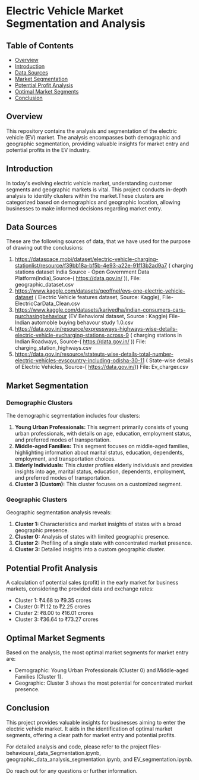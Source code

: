 # Electric Vehicle Market Segmentation and Analysis

## Table of Contents
- [Overview](#overview)
- [Introduction](#introduction)
- [Data Sources](#data-sources)
- [Market Segmentation](#market-segmentation)
- [Potential Profit Analysis](#potential-profit-analysis)
- [Optimal Market Segments](#optimal-market-segments)
- [Conclusion](#conclusion)

## Overview
This repository contains the analysis and segmentation of the electric vehicle (EV) market. The analysis encompasses both demographic and geographic segmentation, providing valuable insights for market entry and potential profits in the EV industry.

## Introduction
In today's evolving electric vehicle market, understanding customer segments and geographic markets is vital. This project conducts in-depth analysis to identify clusters within the market.These clusters are categorized based on demographics and geographic location, allowing businesses to make informed decisions regarding market entry.

## Data Sources
These are the following sources of data, that we have used for the purpose of drawing out the conclusions:
1. https://dataspace.mobi/dataset/electric-vehicle-charging-stationlist/resource/f39bb18a-bf5b-4e93-a22e-91f13b2ad9a7 ( charging stations dataset
India Source - Open Government Data Platform(India),Source-( https://data.gov.in/ )), File: geographic_dataset.csv
2. https://www.kaggle.com/datasets/geoffnel/evs-one-electric-vehicle-dataset ( Electric
Vehicle features dataset, Source: Kaggle), File-ElectricCarData_Clean.csv
3. https://www.kaggle.com/datasets/karivedha/indian-consumers-cars-purchasingbehaviour (EV Behavioral dataset, Source : Kaggle) File-Indian automoble buying behavour study 1.0.csv
4. https://data.gov.in/resource/expressways-highways-wise-details-electric-vehicle-evcharging-stations-across-9 ( charging stations in Indian Roadways, Source-(
https://data.gov.in/ )) File: charging_station_highways.csv
5. https://data.gov.in/resource/stateuts-wise-details-total-number-electric-vehicles-evscountry-including-odisha-30-11 ( State-wise details of Electric Vehicles, Source-(
https://data.gov.in/)) File: Ev_charger.csv


## Market Segmentation
### Demographic Clusters
The demographic segmentation includes four clusters:
1. **Young Urban Professionals:** This segment primarily consists of young urban professionals, with details on age, education, employment status, and preferred modes of transportation.
2. **Middle-aged Families:** This segment focuses on middle-aged families, highlighting information about marital status, education, dependents, employment, and transportation choices.
3. **Elderly Individuals:** This cluster profiles elderly individuals and provides insights into age, marital status, education, dependents, employment, and preferred modes of transportation.
4. **Cluster 3 (Custom):** This cluster focuses on a customized segment.

### Geographic Clusters
Geographic segmentation analysis reveals:
1. **Cluster 1:** Characteristics and market insights of states with a broad geographic presence.
2. **Cluster 0:** Analysis of states with limited geographic presence.
3. **Cluster 2:** Profiling of a single state with concentrated market presence.
4. **Cluster 3:** Detailed insights into a custom geographic cluster.

## Potential Profit Analysis
A calculation of potential sales (profit) in the early market for business markets, considering the provided data and exchange rates:
- Cluster 1: ₹4.68 to ₹9.35 crores
- Cluster 0: ₹1.12 to ₹2.25 crores
- Cluster 2: ₹8.00 to ₹16.01 crores
- Cluster 3: ₹36.64 to ₹73.27 crores

## Optimal Market Segments
Based on the analysis, the most optimal market segments for market entry are:
- Demographic: Young Urban Professionals (Cluster 0) and Middle-aged Families (Cluster 1).
- Geographic: Cluster 3 shows the most potential for concentrated market presence.

## Conclusion
This project provides valuable insights for businesses aiming to enter the electric vehicle market. It aids in the identification of optimal market segments, offering a clear path for market entry and potential profits.

For detailed analysis and code, please refer to the project files- behavioural_data_Segmentation.ipynb, geographic_data_analysis_segmentation.ipynb, and EV_segmentation.ipynb.

Do reach out for any questions or further information.
